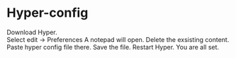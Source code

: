# Hyper-config
Download Hyper.                                                                                   
Select edit -> Preferences
A notepad will open.
Delete the exsisting content.
Paste hyper config file there.
Save the file.
Restart Hyper.
You are all set.
